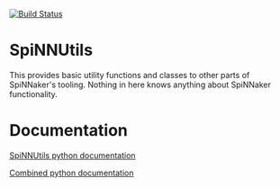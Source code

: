 [![Build Status](https://travis-ci.org/SpiNNakerManchester/SpiNNUtils.svg?branch=master)](https://travis-ci.org/SpiNNakerManchester/SpiNNUtils)

SpiNNUtils
==========
This provides basic utility functions and classes to other parts of SpiNNaker's
tooling. Nothing in here knows anything about SpiNNaker functionality.


Documentation
=============
[SpiNNUtils python documentation](http://spinnutils.readthedocs.io)

[Combined python documentation](http://spinnakermanchester.readthedocs.io)
